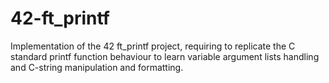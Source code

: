 # 42-ft_printf
Implementation of the 42 ft_printf project, requiring to replicate the C standard printf function behaviour to learn variable argument lists handling and C-string manipulation and formatting.

